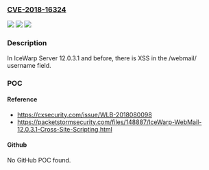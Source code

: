 ### [CVE-2018-16324](https://cve.mitre.org/cgi-bin/cvename.cgi?name=CVE-2018-16324)
![](https://img.shields.io/static/v1?label=Product&message=n%2Fa&color=blue)
![](https://img.shields.io/static/v1?label=Version&message=n%2Fa&color=blue)
![](https://img.shields.io/static/v1?label=Vulnerability&message=n%2Fa&color=brighgreen)

### Description

In IceWarp Server 12.0.3.1 and before, there is XSS in the /webmail/ username field.

### POC

#### Reference
- https://cxsecurity.com/issue/WLB-2018080098
- https://packetstormsecurity.com/files/148887/IceWarp-WebMail-12.0.3.1-Cross-Site-Scripting.html

#### Github
No GitHub POC found.

